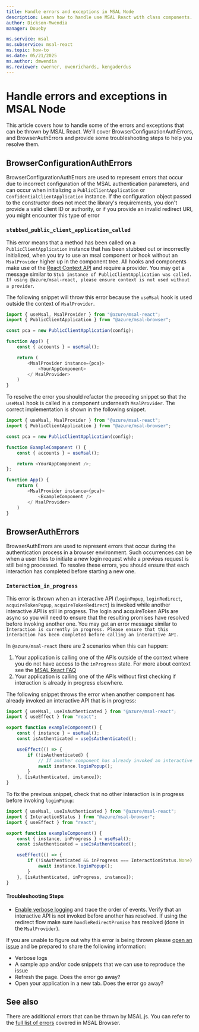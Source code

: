 ```yaml
---
title: Handle errors and exceptions in MSAL Node
description: Learn how to handle use MSAL React with class components. covering initialization, protecting components, accessing MSAL React context and logging in.
author: Dickson-Mwendia
manager: Doueby

ms.service: msal
ms.subservice: msal-react
ms.topic: how-to
ms.date: 05/21/2025
ms.author: dmwendia
ms.reviewer: cwerner, owenrichards, kengaderdus
---
```


# Handle errors and exceptions in MSAL Node

This article covers how to handle some of the errors and exceptions that can be thrown by MSAL React. We'll cover BrowserConfigurationAuthErrors, and BrowserAuthErrors and provide some troubleshooting steps to help you resolve them.

## BrowserConfigurationAuthErrors

BrowserConfigurationAuthErrors are used to represent errors that occur due to incorrect configuration of the MSAL authentication parameters, and can occur when initializing a `PublicClientApplication` or `ConfidentialClientApplication` instance. If the configuration object passed to the constructor does not meet the library's requirements, you don't provide a valid client ID or authority, or if you provide an invalid redirect URI, you might encounter this type of error

### `stubbed_public_client_application_called`

This error means that a method has been called on a `PublicClientApplication` instance that has been stubbed out or incorrectly initialized, when you try to use an msal component or hook without an `MsalProvider` higher up in the component tree. All hooks and components make use of the [React Context API](https://reactjs.org/docs/context.html) and require a provider. You may get a message similar to `Stub instance of PublicClientApplication was called. If using @azure/msal-react, please ensure context is not used without a provider`.

The following snippet will throw this error because the `useMsal` hook is used outside the context of `MsalProvider`.

```javascript
import { useMsal, MsalProvider } from "@azure/msal-react";
import { PublicClientApplication } from "@azure/msal-browser";

const pca = new PublicClientApplication(config);

function App() {
    const { accounts } = useMsal();

    return (
        <MsalProvider instance={pca}>
            <YourAppComponent>
        </ MsalProvider>
    )
}
```

To resolve the error you should refactor the preceding snippet so that the `useMsal` hook is called in a component underneath `MsalProvider`. The correct implementation is shown in the following snippet.

```javascript
import { useMsal, MsalProvider } from "@azure/msal-react";
import { PublicClientApplication } from "@azure/msal-browser";

const pca = new PublicClientApplication(config);

function ExampleComponent () {
    const { accounts } = useMsal();

    return <YourAppComponent />;
};

function App() {
    return (
        <MsalProvider instance={pca}>
            <ExampleComponent />
        </ MsalProvider>
    )
}
```

## BrowserAuthErrors

BrowserAuthErrors are used to represent errors that occur during the authentication process in a browser environment. Such occurrences can be when a user tries to initiate a new login request while a previous request is still being processed. To resolve these errors, you should ensure that each interaction has completed before starting a new one.

### `Interaction_in_progress`

This error is thrown when an interactive API (`loginPopup`, `loginRedirect`, `acquireTokenPopup`, `acquireTokenRedirect`) is invoked while another interactive API is still in progress. The login and acquireToken APIs are async so you will need to ensure that the resulting promises have resolved before invoking another one. You may get an error message similar to `Interaction is currently in progress. Please ensure that this interaction has been completed before calling an interactive API.`

In `@azure/msal-react` there are 2 scenarios when this can happen:

1. Your application is calling one of the APIs outside of the context where you do not have access to the `inProgress` state. For more about context see the [MSAL React FAQ](./faq.md)
1. Your application is calling one of the APIs without first checking if interaction is already in progress elsewhere.

The following snippet throws the error when another component has already invoked an interactive API that is in progress:

```javascript
import { useMsal, useIsAuthenticated } from "@azure/msal-react";
import { useEffect } from "react";

export function exampleComponent() {
    const { instance } = useMsal();
    const isAuthenticated = useIsAuthenticated();

    useEffect(() => {
        if (!isAuthenticated) {
            // If another component has already invoked an interactive API this will throw
            await instance.loginPopup();
        }
    }, [isAuthenticated, instance]);
}
```

To fix the previous snippet, check that no other interaction is in progress before invoking `loginPopup`:

```javascript
import { useMsal, useIsAuthenticated } from "@azure/msal-react";
import { InteractionStatus } from "@azure/msal-browser";
import { useEffect } from "react";

export function exampleComponent() {
    const { instance, inProgress } = useMsal();
    const isAuthenticated = useIsAuthenticated();

    useEffect(() => {
        if (!isAuthenticated && inProgress === InteractionStatus.None) {
            await instance.loginPopup();
        }
    }, [isAuthenticated, inProgress, instance]);
}
```

#### Troubleshooting Steps

- [Enable verbose logging](../browser/configuration.md#using-the-config-object) and trace the order of events. Verify that an interactive API is not invoked before another has resolved. If using the redirect flow make sure `handleRedirectPromise` has resolved (done in the `MsalProvider`).

If you are unable to figure out why this error is being thrown please [open an issue](https://github.com/AzureAD/microsoft-authentication-library-for-js/issues/new/choose) and be prepared to share the following information:

- Verbose logs
- A sample app and/or code snippets that we can use to reproduce the issue
- Refresh the page. Does the error go away?
- Open your application in a new tab. Does the error go away?

## See also

There are additional errors that can be thrown by MSAL.js. You can refer to the [full list of errors](../browser/errors.md) covered in MSAL Browser.
